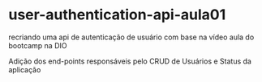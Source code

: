 # user-authentication-api-aula01
recriando uma api de autenticação de usuário com base na vídeo aula do bootcamp na DIO

Adição dos end-points responsáveis pelo CRUD de Usuários e Status da aplicação
